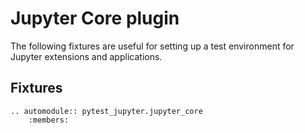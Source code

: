 # Jupyter Core plugin

The following fixtures are useful for setting up a test environment for Jupyter extensions and applications.

## Fixtures

```{eval-rst}
.. automodule:: pytest_jupyter.jupyter_core
    :members:
```
